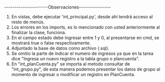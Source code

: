 ----------------------Observaciones----------------
1. En vistas, debe ejecutar 'int_principal.py', desde ahi tendrá acceso al resto de menús.
2. Los errores en los imports, es lo mencionado con usted anteriormente al finalizar la clase, funciona.
3. En el campo estado debe ingresar entre 1 y 0, al presentarse en cmd, se mostrará true o false respectivamente.
4. Adjuntado la base de datos como archivo (.sql).
5. Se omitio la parte de indicar el numero de ingresos ya que en la tarea dice "Ingresa un nuevo registro a la tabla grupo o plancuenta".
6. En "int_planCuenta.py" se importa al metodo consultar de "int_grupo.py", de esta manera podemos presentar los datos de grupo al momento de ingresar o modificar un registro en PlanCuenta.
